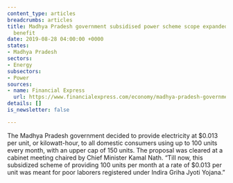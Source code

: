 ```yaml
---
content_type: articles
breadcrumbs: articles
title: Madhya Pradesh government subsidised power scheme scope expanded, 1 crore to
  benefit
date: 2019-08-28 04:00:00 +0000
states:
- Madhya Pradesh
sectors:
- Energy
subsectors:
- Power
sources:
- name: Financial Express
  url: https://www.financialexpress.com/economy/madhya-pradesh-government-subsidised-power-scheme-scope-expanded-1-crore-to-benefit/1679502/
details: []
is_newsletter: false

---
```

The Madhya Pradesh government decided to provide electricity at $0.013 per unit, or kilowatt-hour, to all domestic consumers using up to 100 units every month, with an upper cap of 150 units. The proposal was cleared at a cabinet meeting chaired by Chief Minister Kamal Nath. “Till now, this subsidized scheme of providing 100 units per month at a rate of $0.013 per unit was meant for poor laborers registered under Indira Griha Jyoti Yojana.”
